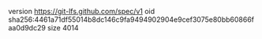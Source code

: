 version https://git-lfs.github.com/spec/v1
oid sha256:4461a71df55014b8dc146c9fa9494902904e9cef3075e80bb60866faa0d9dc29
size 4014
